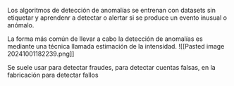 Los algoritmos de detección de anomalías se entrenan con datasets sin etiquetar y aprendenr a detectar o alertar si se produce un evento inusual o anómalo.

La forma más común de llevar a cabo la detección de anomalías es mediante una técnica llamada estimación de la intensidad. 
![[Pasted image 20241001182239.png]]

Se suele usar para detectar fraudes, para detectar cuentas falsas, en la fabricación para detectar fallos